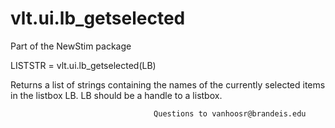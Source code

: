 # vlt.ui.lb_getselected

 
   Part of the NewStim package
 
   LISTSTR = vlt.ui.lb_getselected(LB)
 
   Returns a list of strings containing the names of the currently selected
   items in the listbox LB.  LB should be a handle to a listbox.
 
                                    Questions to vanhoosr@brandeis.edu
